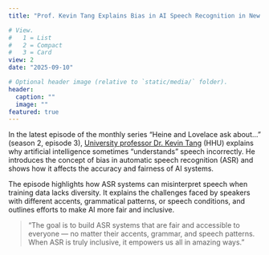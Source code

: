 ```yaml
---
title: "Prof. Kevin Tang Explains Bias in AI Speech Recognition in New HeiCAD Video"

# View.
#   1 = List
#   2 = Compact
#   3 = Card
view: 2
date: "2025-09-10"

# Optional header image (relative to `static/media/` folder).
header:
  caption: ""
  image: ""
featured: true
---
```


In the latest episode of the monthly series “Heine and Lovelace ask about...” (season 2, episode 3), [University professor Dr. Kevin Tang](https://slam.phil.hhu.de/authors/kevin/) (HHU) explains why artificial intelligence sometimes “understands” speech incorrectly. He introduces the concept of bias in automatic speech recognition (ASR) and shows how it affects the accuracy and fairness of AI systems.

The episode highlights how ASR systems can misinterpret speech when training data lacks diversity. It explains the challenges faced by speakers with different accents, grammatical patterns, or speech conditions, and outlines efforts to make AI more fair and inclusive.

> “The goal is to build ASR systems that are fair and accessible to everyone — no matter their accents, grammar, and speech patterns. When ASR is truly inclusive, it empowers us all in amazing ways.”